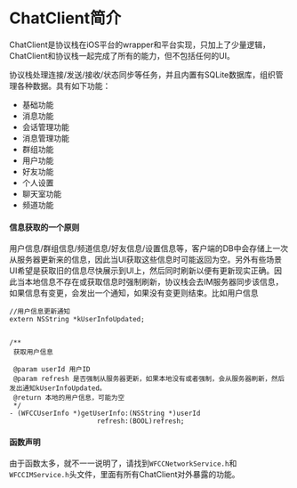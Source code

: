 # ChatClient简介
ChatClient是协议栈在iOS平台的wrapper和平台实现，只加上了少量逻辑，ChatClient和协议栈一起完成了所有的能力，但不包括任何的UI。

协议栈处理连接/发送/接收/状态同步等任务，并且内置有SQLite数据库，组织管理各种数据。具有如下功能：

* 基础功能
* 消息功能
* 会话管理功能
* 消息管理功能
* 群组功能
* 用户功能
* 好友功能
* 个人设置
* 聊天室功能
* 频道功能

#### 信息获取的一个原则
用户信息/群组信息/频道信息/好友信息/设置信息等，客户端的DB中会存储上一次从服务器更新来的信息，因此当UI获取这些信息时可能返回为空。另外有些场景UI希望是获取旧的信息尽快展示到UI上，然后同时刷新以便有更新现实正确。因此当本地信息不存在或获取信息时强制刷新，协议栈会去IM服务器同步该信息，如果信息有变更，会发出一个通知，如果没有变更则结束。比如用户信息
```
//用户信息更新通知
extern NSString *kUserInfoUpdated;


/**
 获取用户信息

 @param userId 用户ID
 @param refresh 是否强制从服务器更新，如果本地没有或者强制，会从服务器刷新，然后发出通知kUserInfoUpdated。
 @return 本地的用户信息，可能为空
 */
- (WFCCUserInfo *)getUserInfo:(NSString *)userId
                      refresh:(BOOL)refresh;
```

#### 函数声明
由于函数太多，就不一一说明了，请找到```WFCCNetworkService.h```和```WFCCIMService.h```头文件，里面有所有ChatClient对外暴露的功能。
